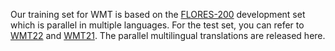 Our training set for WMT is based on the [FLORES-200](https://github.com/facebookresearch/flores/tree/main/flores200) development set which is parallel in multiple languages. For the test set, you can refer to [WMT22](https://github.com/wmt-conference/wmt22-news-systems/tree/main/txt) and [WMT21](https://github.com/wmt-conference/wmt21-news-systems/tree/main/txt). The parallel multilingual translations are released here.